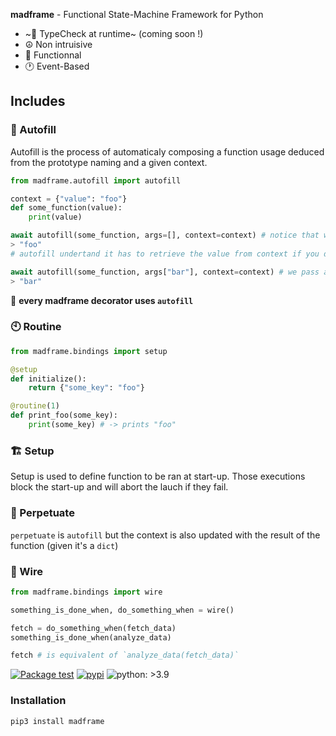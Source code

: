 **madframe** - Functional State-Machine Framework for Python
- ~💢 TypeCheck at runtime~ (coming soon !)
- ☮️ Non intruisive
- 🧰 Functionnal
- 🕐 Event-Based

## Includes

### 🤖 Autofill

Autofill is the process of automaticaly composing a function usage deduced from the prototype naming and a given context.

```python
from madframe.autofill import autofill

context = {"value": "foo"}
def some_function(value):
    print(value)

await autofill(some_function, args=[], context=context) # notice that we don't pass any argument
> "foo"
# autofill undertand it has to retrieve the value from context if you don't specify it

await autofill(some_function, args["bar"], context=context) # we pass an argument
> "bar"
```
💁 **every madframe decorator uses `autofill`**
  
### 🕙 Routine
  
```python
from madframe.bindings import setup

@setup
def initialize():
    return {"some_key": "foo"}

@routine(1)
def print_foo(some_key):
    print(some_key) # -> prints "foo"
```

### 🏗️ Setup

Setup is used to define function to be ran at start-up. Those executions block the start-up and will abort the lauch if they fail.

### 📝 Perpetuate

`perpetuate` is `autofill` but the context is also updated with the result of the function (given it's a `dict`)

### 🚩 Wire

```python
from madframe.bindings import wire

something_is_done_when, do_something_when = wire()

fetch = do_something_when(fetch_data)
something_is_done_when(analyze_data)

fetch # is equivalent of `analyze_data(fetch_data)`
```

[![Package test](https://github.com/6r17/madframe/actions/workflows/test.yml/badge.svg)](https://github.com/6r17/madframe/actions/workflows/test.yml)
[![pypi](https://img.shields.io/pypi/v/madframe)](https://pypi.org/project/madframe/)
![python: >3.9](https://img.shields.io/badge/python-%3E3.9-informational)

### Installation

```bash
pip3 install madframe
```
